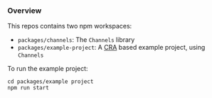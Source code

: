 ### Overview
This repos contains two npm workspaces: 

* `packages/channels`: The `Channels` library
* `packages/example-project`: A [CRA](https://create-react-app.dev/) based example project, using `Channels`

To run the example project:
```
cd packages/example project
npm run start
```